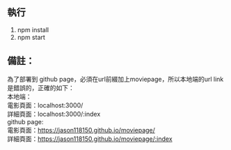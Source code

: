 ## 執行
1. npm install
2. npm start

## 備註：
為了部署到 github page，必須在url前綴加上moviepage，所以本地端的url link是錯誤的，正確的如下： <br /> 
本地端：<br />
電影頁面：localhost:3000/ <br />
詳細頁面：localhost:3000/:index <br />
github page:<br />
電影頁面：https://jason118150.github.io/moviepage/<br />
詳細頁面：https://jason118150.github.io/moviepage/:index<br />
